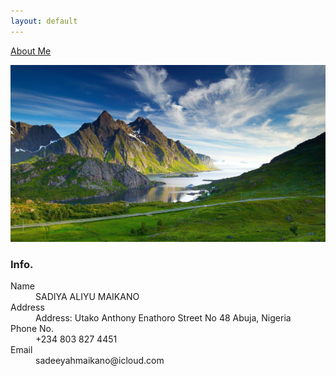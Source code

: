 ```yaml
---
layout: default
---
```



[About Me](./another-page.html)

![alt](assets/images/frontimage.jpg)



### Info.

<dl>
<dt>Name</dt>
<dd>SADIYA ALIYU MAIKANO</dd>
<dt>Address</dt>
<dd>Address: Utako Anthony Enathoro Street No 48 Abuja, Nigeria</dd>
<dt>Phone No.</dt>
<dd>+234 803 827 4451</dd>
<dt>Email</dt>
<dd>sadeeyahmaikano@icloud.com</dd>
</dl>
